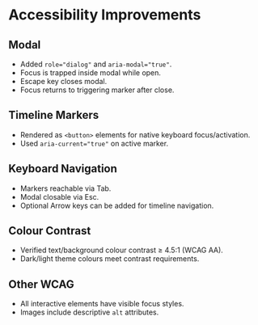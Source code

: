 # Accessibility Improvements

## Modal
- Added `role="dialog"` and `aria-modal="true"`.
- Focus is trapped inside modal while open.
- Escape key closes modal.
- Focus returns to triggering marker after close.

## Timeline Markers
- Rendered as `<button>` elements for native keyboard focus/activation.
- Used `aria-current="true"` on active marker.

## Keyboard Navigation
- Markers reachable via Tab.
- Modal closable via Esc.
- Optional Arrow keys can be added for timeline navigation.

## Colour Contrast
- Verified text/background colour contrast ≥ 4.5:1 (WCAG AA).
- Dark/light theme colours meet contrast requirements.

## Other WCAG
- All interactive elements have visible focus styles.
- Images include descriptive `alt` attributes.
